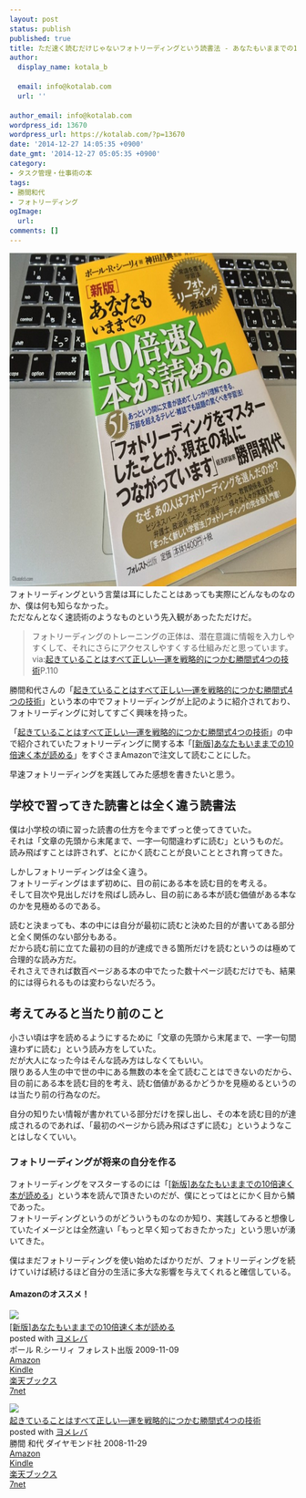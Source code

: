 ```yaml
---
layout: post
status: publish
published: true
title: ただ速く読むだけじゃないフォトリーディングという読書法 - あなたもいままでの10倍速く本が読める　ポール・R・シーリィ著
author:
  display_name: kotala_b

  email: info@kotalab.com
  url: ''

author_email: info@kotalab.com
wordpress_id: 13670
wordpress_url: https://kotalab.com/?p=13670
date: '2014-12-27 14:05:35 +0900'
date_gmt: '2014-12-27 05:05:35 +0900'
category:
- タスク管理・仕事術の本
tags:
- 勝間和代
- フォトリーディング
ogImage:
  url:
comments: []
---
```

<p><img src="/wp-content/uploads/books-photo-reading_20141227-780x585.jpg" alt="books-photo-reading_20141227" width="780" height="585" class="aligncenter size-large wp-image-13674" /><br />
フォトリーディングという言葉は耳にしたことはあっても実際にどんなものなのか、僕は何も知らなかった。<br />
ただなんとなく速読術のようなものという先入観があったただけだ。</p>
<blockquote><p>
フォトリーディングのトレーニングの正体は、潜在意識に情報を入力しやすくして、それにさらにアクセスしやすくする仕組みだと思っています。<br />
via:<a href="https://www.amazon.co.jp/exec/obidos/asin/4478006431/same-22/" rel="nofollow" target="_blank">起きていることはすべて正しい―運を戦略的につかむ勝間式4つの技術</a>P.110</p></blockquote>
<p>勝間和代さんの「<a href="https://www.amazon.co.jp/exec/obidos/asin/4478006431/same-22/" rel="nofollow" target="_blank">起きていることはすべて正しい―運を戦略的につかむ勝間式4つの技術</a>」という本の中でフォトリーディングが上記のように紹介されており、フォトリーディングに対してすごく興味を持った。</p>
<p>「<a href="https://www.amazon.co.jp/exec/obidos/asin/4478006431/same-22/" rel="nofollow" target="_blank">起きていることはすべて正しい―運を戦略的につかむ勝間式4つの技術</a>」の中で紹介されていたフォトリーディングに関する本「<a href="https://www.amazon.co.jp/exec/obidos/asin/4894513692/same-22/" rel="nofollow" target="_blank">[新版]あなたもいままでの10倍速く本が読める</a>」をすぐさまAmazonで注文して読むことにした。</p>
<p>早速フォトリーディングを実践してみた感想を書きたいと思う。<br />
</p>
<!--more-->
<h2>学校で習ってきた読書とは全く違う読書法</h2>
<p>僕は小学校の頃に習った読書の仕方を今までずっと使ってきていた。<br />
それは「文章の先頭から末尾まで、一字一句間違わずに読む」というものだ。<br />
読み飛ばすことは許されず、とにかく読むことが良いこととされ育ってきた。</p>
<p>しかしフォトリーディングは全く違う。<br />
フォトリーディングはまず初めに、目の前にある本を読む目的を考える。<br />
そして目次や見出しだけを飛ばし読みし、目の前にある本が読む価値がある本なのかを見極めるのである。</p>
<p>読むと決まっても、本の中には自分が最初に読むと決めた目的が書いてある部分と全く関係のない部分もある。<br />
だから読む前に立てた最初の目的が達成できる箇所だけを読むというのは極めて合理的な読み方だ。<br />
それさえできれば数百ページある本の中でたった数十ページ読むだけでも、結果的には得られるものは変わらないだろう。</p>
<h2>考えてみると当たり前のこと</h2>
<p>小さい頃は字を読めるようにするために「文章の先頭から末尾まで、一字一句間違わずに読む」という読み方をしていた。<br />
だが大人になった今はそんな読み方はしなくてもいい。<br />
<span class="b">限りある人生の中で世の中にある無数の本を全て読むことはできないのだから、目の前にある本を読む目的を考え、読む価値があるかどうかを見極めるというのは当たり前の行為なのだ。</span></p>
<p>自分の知りたい情報が書かれている部分だけを探し出し、その本を読む目的が達成されるのであれば、「最初のページから読み飛ばさずに読む」というようなことはしなくていい。</p>
<h3>フォトリーディングが将来の自分を作る</h3>
<p>フォトリーディングをマスターするのには「<a href="https://www.amazon.co.jp/exec/obidos/asin/4894513692/same-22/" rel="nofollow" target="_blank">[新版]あなたもいままでの10倍速く本が読める</a>」という本を読んで頂きたいのだが、僕にとってはとにかく目から鱗であった。<br />
フォトリーディングというのがどういうものなのか知り、実践してみると想像していたイメージとは全然違い「もっと早く知っておきたかった」という思いが湧いてきた。</p>
<p>僕はまだフォトリーディングを使い始めたばかりだが、フォトリーディングを続けていけば続けるほど自分の生活に多大な影響を与えてくれると確信している。</p>
<h4 class="aam">Amazonのオススメ！</h4>
<div class="booklink-box">
<div class="booklink-image"><a href="https://www.amazon.co.jp/exec/obidos/asin/4894513692/same-22/" rel="nofollow" target="_blank"><img src="https://images-fe.ssl-images-amazon.com/images/I/51tddy2sm0L._SL160_.jpg" style="border: none;" /></a></div>
<div class="booklink-info">
<div class="booklink-name"><a href="https://www.amazon.co.jp/exec/obidos/asin/4894513692/same-22/" rel="nofollow" target="_blank">[新版]あなたもいままでの10倍速く本が読める</a>
<div class="booklink-powered-date">posted with <a href="https://yomereba.com" rel="nofollow" target="_blank">ヨメレバ</a></div>
</div>
<div class="booklink-detail">ポール R.シーリィ フォレスト出版 2009-11-09    </div>
<div class="booklink-link2">
<div class="shoplinkamazon"><a href="https://www.amazon.co.jp/exec/obidos/asin/4894513692/same-22/" rel="nofollow" target="_blank" title="アマゾン" >Amazon</a></div>
<div class="shoplinkkindle"><a href="https://www.amazon.co.jp/gp/search?keywords=%5B%90V%94%C5%5D%82%A0%82%C8%82%BD%82%E0%82%A2%82%DC%82%DC%82%C5%82%CC10%94%7B%91%AC%82%AD%96%7B%82%AA%93%C7%82%DF%82%E9&__mk_ja_JP=%83J%83%5E%83J%83i&url=node%3D2275256051&tag=same-22" rel="nofollow" target="_blank" >Kindle</a></div>
<div class="shoplinkrakuten"><a href="http://c.af.moshimo.com/af/c/click?a_id=374939&p_id=56&pc_id=56&pl_id=637&s_v=b5Rz2P0601xu&url=http%3A%2F%2Fbooks.rakuten.co.jp%2Frb%2F6203522%2F" rel="nofollow" target="_blank" title="楽天ブックス" >楽天ブックス</a></div>
<div class="shoplinkseven"><a href="https://ck.jp.ap.valuecommerce.com/servlet/referral?sid=2967684&pid=883100332&vc_url=http%3A%2F%2Fwww.7netshopping.jp%2Fbooks%2Fsearch_result%2F%3Fctgy%3Dbooks%26code%3D4894513692" rel="nofollow" target="_blank" title="セブンネットショッピング" >7net</a></div>
</p></div>
</div>
<div class="booklink-footer"></div>
</div>
<div class="booklink-box">
<div class="booklink-image"><a href="https://www.amazon.co.jp/exec/obidos/asin/4478006431/same-22/" rel="nofollow" target="_blank"><img src="https://images-fe.ssl-images-amazon.com/images/I/51FQ-7MPnEL._SL160_.jpg" style="border: none;" /></a></div>
<div class="booklink-info">
<div class="booklink-name"><a href="https://www.amazon.co.jp/exec/obidos/asin/4478006431/same-22/" rel="nofollow" target="_blank">起きていることはすべて正しい―運を戦略的につかむ勝間式4つの技術</a>
<div class="booklink-powered-date">posted with <a href="https://yomereba.com" rel="nofollow" target="_blank">ヨメレバ</a></div>
</div>
<div class="booklink-detail">勝間 和代 ダイヤモンド社 2008-11-29    </div>
<div class="booklink-link2">
<div class="shoplinkamazon"><a href="https://www.amazon.co.jp/exec/obidos/asin/4478006431/same-22/" rel="nofollow" target="_blank" title="アマゾン" >Amazon</a></div>
<div class="shoplinkkindle"><a href="https://www.amazon.co.jp/exec/obidos/ASIN/B0081WMMRS/same-22/" rel="nofollow" target="_blank" >Kindle</a></div>
<div class="shoplinkrakuten"><a href="http://c.af.moshimo.com/af/c/click?a_id=374939&p_id=56&pc_id=56&pl_id=637&s_v=b5Rz2P0601xu&url=http%3A%2F%2Fbooks.rakuten.co.jp%2Frb%2F5882478%2F" rel="nofollow" target="_blank" title="楽天ブックス" >楽天ブックス</a></div>
<div class="shoplinkseven"><a href="https://ck.jp.ap.valuecommerce.com/servlet/referral?sid=2967684&pid=883100332&vc_url=http%3A%2F%2Fwww.7netshopping.jp%2Fbooks%2Fsearch_result%2F%3Fctgy%3Dbooks%26code%3D4478006431" rel="nofollow" target="_blank" title="セブンネットショッピング" >7net</a></div>
</p></div>
</div>
<div class="booklink-footer"></div>
</div>
